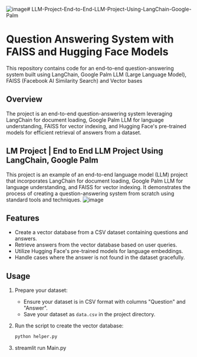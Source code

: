 ![image](https://github.com/Neerajjv/LLM-Project-End-to-End-LLM-Project-Using-LangChain-Google-Palm/assets/154986859/3eb1d776-d902-43c7-b79a-c3be744337f9)# LLM-Project-End-to-End-LLM-Project-Using-LangChain-Google-Palm
# Question Answering System with FAISS and Hugging Face Models

This repository contains code for an end-to-end question-answering system built using LangChain, Google Palm LLM (Large Language Model), FAISS (Facebook AI Similarity Search) and Vector bases

## Overview

The project is an end-to-end question-answering system leveraging LangChain for document loading, Google Palm LLM for language understanding, FAISS for vector indexing, and Hugging Face's pre-trained models for efficient retrieval of answers from a dataset.

## LM Project | End to End LLM Project Using LangChain, Google Palm

This project is an example of an end-to-end language model (LLM) project that incorporates LangChain for document loading, Google Palm LLM for language understanding, and FAISS for vector indexing. It demonstrates the process of creating a question-answering system from scratch using standard tools and techniques.
![image](https://github.com/Neerajjv/LLM-Project-End-to-End-LLM-Project-Using-LangChain-Google-Palm/assets/154986859/770968fb-9d82-4b83-9289-f27af1766b3f)


## Features

- Create a vector database from a CSV dataset containing questions and answers.
- Retrieve answers from the vector database based on user queries.
- Utilize Hugging Face's pre-trained models for language embeddings.
- Handle cases where the answer is not found in the dataset gracefully.

## Usage

1. Prepare your dataset:
   - Ensure your dataset is in CSV format with columns "Question" and "Answer".
   - Save your dataset as `data.csv` in the project directory.

2. Run the script to create the vector database:
   ```bash
   python helper.py
3. streamlit run Main.py
